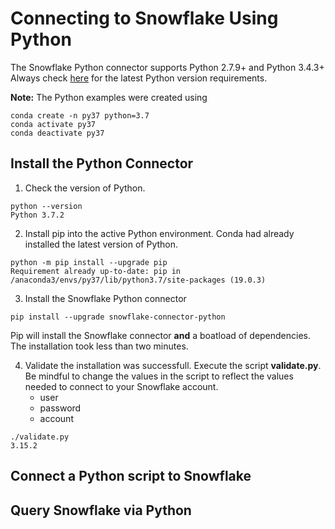# Connecting to Snowflake Using Python

The Snowflake Python connector supports Python 2.7.9+ and Python 3.4.3+  Always check [here](https://docs.snowflake.net/manuals/user-guide/python-connector.html) for the latest Python version requirements.

**Note:** The Python examples were created using 
```
conda create -n py37 python=3.7
conda activate py37
conda deactivate py37
```

## Install the Python Connector
1.  Check the version of Python.  
```
python --version
Python 3.7.2
```

2.  Install pip into the active Python environment.  Conda had already installed the latest version of Python.
```
python -m pip install --upgrade pip
Requirement already up-to-date: pip in /anaconda3/envs/py37/lib/python3.7/site-packages (19.0.3)
```

3.  Install the Snowflake Python connector
```
pip install --upgrade snowflake-connector-python
```
Pip will install the Snowflake connector **and** a boatload of dependencies.  The installation took less than two minutes.

4.  Validate the installation was successfull.
Execute the script __validate.py__.  Be mindful to change the values in the script to reflect the values needed to connect to your Snowflake account.
    - user
    - password
    - account
```
./validate.py 
3.15.2
```


## Connect a Python script to Snowflake

## Query Snowflake via Python
